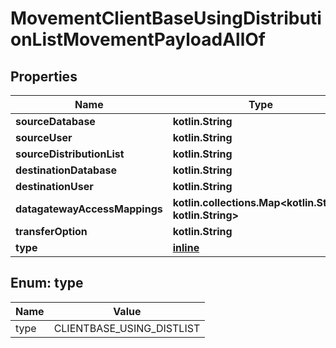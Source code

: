 
# MovementClientBaseUsingDistributionListMovementPayloadAllOf

## Properties
Name | Type | Description | Notes
------------ | ------------- | ------------- | -------------
**sourceDatabase** | **kotlin.String** |  |  [optional]
**sourceUser** | **kotlin.String** |  |  [optional]
**sourceDistributionList** | **kotlin.String** |  |  [optional]
**destinationDatabase** | **kotlin.String** |  |  [optional]
**destinationUser** | **kotlin.String** |  |  [optional]
**datagatewayAccessMappings** | **kotlin.collections.Map&lt;kotlin.String, kotlin.String&gt;** |  |  [optional]
**transferOption** | **kotlin.String** |  |  [optional]
**type** | [**inline**](#Type) |  |  [optional]


<a name="Type"></a>
## Enum: type
Name | Value
---- | -----
type | CLIENTBASE_USING_DISTLIST



